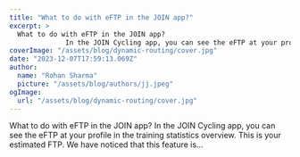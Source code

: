 ```yaml
---
title: "What to do with eFTP in the JOIN app?"
excerpt: >
  What to do with eFTP in the JOIN app?
              In the JOIN Cycling app, you can see the eFTP at your profile in the training statistics overview. This is your estimated FTP. We have noticed that th
coverImage: "/assets/blog/dynamic-routing/cover.jpg"
date: "2023-12-07T17:59:13.069Z"
author:
  name: "Rohan Sharma"
  picture: "/assets/blog/authors/jj.jpeg"
ogImage:
  url: "/assets/blog/dynamic-routing/cover.jpg"
---
```


What to do with eFTP in the JOIN app?
            In the JOIN Cycling app, you can see the eFTP at your profile in the training statistics overview. This is your estimated FTP. We have noticed that this feature is…